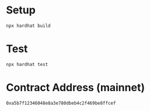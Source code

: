 # Setup

`npx hardhat build`


# Test

`npx hardhat test`

# Contract Address (mainnet)

`0xa5b7f12346048e8a3e780dbeb4c2f469be8ffcef`
